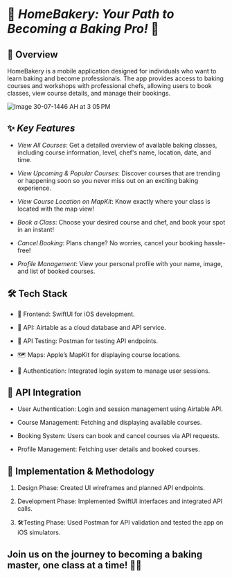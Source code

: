 # 🍰 *HomeBakery: Your Path to Becoming a Baking Pro!* 🍰
## 📌 Overview
HomeBakery is a mobile application designed for individuals who want to learn baking and become professionals. The app provides access to baking courses and workshops with professional chefs, allowing users to book classes, view course details, and manage their bookings.


![Image 30-07-1446 AH at 3 05 PM](https://github.com/user-attachments/assets/d79108bf-7ed8-4ad4-b561-e061607c0f64)


## ✨ *Key Features*

- *View All Courses*: Get a detailed overview of available baking classes, including course information, level, chef's name, location, date, and time. 
  
- *View Upcoming & Popular Courses*: Discover courses that are trending or happening soon so you never miss out on an exciting baking experience. 

- *View Course Location on MapKit*: Know exactly where your class is located with the map view! 

- *Book a Class*: Choose your desired course and chef, and book your spot in an instant! 

- *Cancel Booking*: Plans change? No worries, cancel your booking hassle-free! 

- *Profile Management*: View your personal profile with your name, image, and list of booked courses.
  

## 🛠 Tech Stack

- 📱 Frontend: SwiftUI for iOS development.

- 🔗 API: Airtable as a cloud database and API service.

- 🧪 API Testing: Postman for testing API endpoints.

- 🗺 Maps: Apple’s MapKit for displaying course locations.

- 🔐 Authentication: Integrated login system to manage user sessions.

  

 ## 🔗 API Integration

- User Authentication: Login and session management using Airtable API.

- Course Management: Fetching and displaying available courses.

- Booking System: Users can book and cancel courses via API requests.

- Profile Management: Fetching user details and booked courses.

 ## 🚀 Implementation & Methodology

1.  Design Phase: Created UI wireframes and planned API endpoints.

2.  Development Phase: Implemented SwiftUI interfaces and integrated API calls.

3. 🛠Testing Phase: Used Postman for API validation and tested the app on iOS simulators.


## Join us on the journey to becoming a baking master, one class at a time! 🍩🍓

